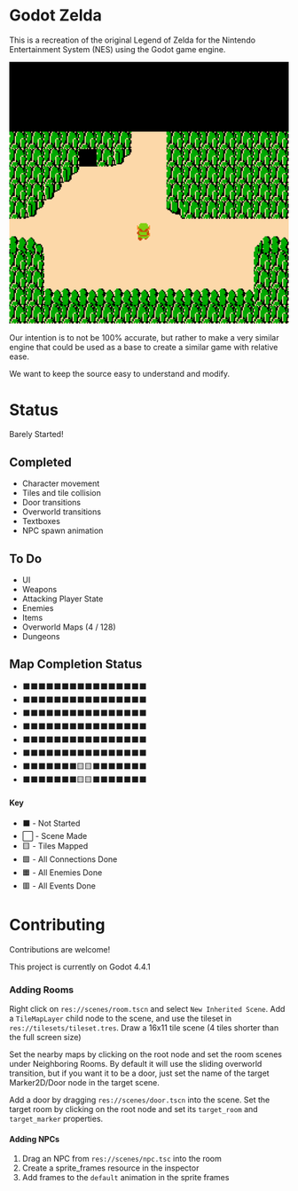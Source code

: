 # Godot Zelda

This is a recreation of the original Legend of Zelda for the Nintendo Entertainment System (NES) using the Godot game engine. 

![Gif recording of initial gameplay](/repo/example-gif.gif)

Our intention is to not be 100% accurate, but rather to make a very similar engine that could be used as a base to create a similar game with relative ease.

We want to keep the source easy to understand and modify.

# Status

Barely Started!

## Completed

- Character movement
- Tiles and tile collision
- Door transitions
- Overworld transitions
- Textboxes
- NPC spawn animation

## To Do

- UI
- Weapons
- Attacking Player State
- Enemies
- Items
- Overworld Maps (4 / 128)
- Dungeons

## Map Completion Status

- ⬛⬛⬛⬛⬛⬛⬛⬛⬛⬛⬛⬛⬛⬛⬛⬛
- ⬛⬛⬛⬛⬛⬛⬛⬛⬛⬛⬛⬛⬛⬛⬛⬛
- ⬛⬛⬛⬛⬛⬛⬛⬛⬛⬛⬛⬛⬛⬛⬛⬛
- ⬛⬛⬛⬛⬛⬛⬛⬛⬛⬛⬛⬛⬛⬛⬛⬛
- ⬛⬛⬛⬛⬛⬛⬛⬛⬛⬛⬛⬛⬛⬛⬛⬛
- ⬛⬛⬛⬛⬛⬛⬛⬛⬛⬛⬛⬛⬛⬛⬛⬛
- ⬛⬛⬛⬛⬛⬛⬛🟨🟨⬛⬛⬛⬛⬛⬛⬛
- ⬛⬛⬛⬛⬛⬛⬛🟨🟨⬛⬛⬛⬛⬛⬛⬛

#### Key

- ⬛ - Not Started
- ⬜ - Scene Made
- 🟨 - Tiles Mapped
- 🟩 - All Connections Done
- 🟧 - All Enemies Done
- 🟥 - All Events Done

# Contributing

Contributions are welcome! 

This project is currently on Godot 4.4.1

### Adding Rooms

Right click on `res://scenes/room.tscn` and select `New Inherited Scene`. Add a `TileMapLayer` child node to the scene, and use the tileset in `res://tilesets/tileset.tres`. Draw a 16x11 tile scene (4 tiles shorter than the full screen size)

Set the nearby maps by clicking on the root node and set the room scenes under Neighboring Rooms. By default it will use the sliding overworld transition, but if you want it to be a door, just set the name of the target Marker2D/Door node in the target scene.

Add a door by dragging `res://scenes/door.tscn` into the scene. Set the target room by clicking on the root node and set its `target_room` and `target_marker` properties.

#### Adding NPCs

1. Drag an NPC from `res://scenes/npc.tsc` into the room
2. Create a sprite_frames resource in the inspector
3. Add frames to the `default` animation in the sprite frames